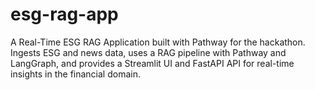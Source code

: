 # esg-rag-app
A Real-Time ESG RAG Application built with Pathway for the hackathon. Ingests ESG and news data, uses a RAG pipeline with Pathway and LangGraph, and provides a Streamlit UI and FastAPI API for real-time insights in the financial domain.
